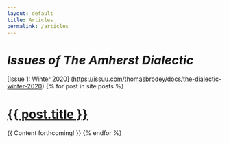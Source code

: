```yaml
---
layout: default
title: Articles
permalink: /articles
---
```

# _Issues of The Amherst Dialectic_ 



[Issue 1: Winter 2020] (https://issuu.com/thomasbrodey/docs/the-dialectic-winter-2020)
{% for post in site.posts %}
  <h1><a class="nounderline black" href="{{ post.url }}">{{ post.title }}</a></h1>
  {{ Content forthcoming! }}
{% endfor %}

